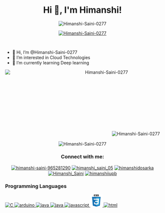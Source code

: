 <h1 align="center">Hi 👋, I'm Himanshi!</h1>

<p align="center"> <img src="https://komarev.com/ghpvc/?username=Himanshi-Saini-0277&label=Profile%20views&color=0e75b6&style=flat" alt="Himanshi-Saini-0277" /> </p>
<p align="center"> <a href="https://github.com/ryo-ma/github-profile-trophy"><img src="https://github-profile-trophy.vercel.app/?username=Himanshi-Saini-0277&theme=onedark" alt="Himanshi-Saini-0277" /></a> </p>
<p align="center"> <a href="https://twitter.com/" target="blank"><img src="https://img.shields.io/twitter/follow/?logo=twitter&style=for-the-badge" alt="" /></a> </p>




- 👋 Hi, I’m @Himanshi-Saini-0277
- 👀 I’m interested in Cloud Technologies
- 🌱 I’m currently learning Deep learning



<p align="right"><img src="https://github-readme-streak-stats.herokuapp.com/?user=Himanshi-Saini-0277&" alt="Himanshi-Saini-0277"  height="200" width="400"  align="left">&nbsp;<img  src="https://github-readme-stats.vercel.app/api?username=Himanshi-Saini-0277&show_icons=true&locale=en" height="200" width="400" alt="Himanshi-Saini-0277" >

<p align="center"><img align="center" src="https://github-readme-stats.vercel.app/api/top-langs?username=Himanshi-Saini-0277&show_icons=true&locale=en&layout=compact" alt="Himanshi-Saini-0277" /></p>


<h3 align="center">Connect with me:</h3>
<p align="center">
<a href="https://www.linkedin.com/in/himanshi-saini-965281290/" target="blank"><img align="center" src="https://raw.githubusercontent.com/rahuldkjain/github-profile-readme-generator/master/src/images/icons/Social/linked-in-alt.svg" alt="himanshi-saini-965281290" height="30" width="40" /></a>
<a href="https://instagram.com/himanshi_saini_05" target="blank"><img align="center" src="https://raw.githubusercontent.com/rahuldkjain/github-profile-readme-generator/master/src/images/icons/Social/instagram.svg" alt="himanshi_saini_05" height="30" width="40" /></a>
<a href="https://www.hackerrank.com/profile/himanshidosarka" target="blank"><img align="center" src="https://raw.githubusercontent.com/rahuldkjain/github-profile-readme-generator/master/src/images/icons/Social/hackerrank.svg" alt="himanshidosarka" height="30" width="40" /></a>
<a href="https://leetcode.com/u/Himanshi_Saini/" target="blank"><img align="center" src="https://raw.githubusercontent.com/rahuldkjain/github-profile-readme-generator/master/src/images/icons/Social/leet-code.svg" alt="Himanshi_Saini" height="30" width="40" /></a>
<a href="https://www.geeksforgeeks.org/user/himanshiiupb/" target="blank"><img align="center" src="https://raw.githubusercontent.com/rahuldkjain/github-profile-readme-generator/master/src/images/icons/Social/geeks-for-geeks.svg" alt="himanshiiupb" height="30" width="40" /></a>
</p>

<h3 align="left">Programming Languages</h3>
<p id="programming-languages" align="left">
  <a href="https://learn.microsoft.com/en-us/cpp/c-language/c-language-reference?view=msvc-170"> <img src="https://encrypted-tbn0.gstatic.com/images?q=tbn:ANd9GcRZsj6HKCr1_XKrpUxmUXezq2ER_2cp3eG2xd5RtHmNdw&s" alt="C" width="40" height="40"/> </a> 
  <a href="https://www.arduino.cc/"> <img src="https://github.com/marwin1991/profile-technology-icons/assets/136815194/a57a85ba-e2dd-4036-85b6-7e1532391627" alt="arduino" width="40" height="40"/> </a> 
  <a href="https://www.python.org/about/gettingstarted/"> <img src="https://www.dailyhostnews.com/wp-content/uploads/2018/07/Python-featured.jpg" alt="java" width="50" height="40"/> </a> 
  <a href="https://getbootstrap.com"> <img src="https://user-images.githubusercontent.com/25181517/117201156-9a724800-adec-11eb-9a9d-3cd0f67da4bc.png" alt="java" width="45" height="40"/> </a> 
  <a href="https://www.w3schools.com/cpp/"> <img src="https://logos-world.net/wp-content/uploads/2023/02/JavaScript-Symbol.png" alt="javascript" width="75" height="40"/> </a> 
  <a href="https://www.w3schools.com/css/"> <img src="https://raw.githubusercontent.com/devicons/devicon/master/icons/css3/css3-original-wordmark.svg" alt="css3" width="40" height="40"/> </a> 
  <a href="https://www.djangoproject.com/"> <img src="https://user-images.githubusercontent.com/25181517/192158954-f88b5814-d510-4564-b285-dff7d6400dad.png" alt="html" width="40" height="40"/> </a> 
</p>

<script>
  const links = document.querySelectorAll('#programming-languages a');
  links.forEach(link => {
    link.addEventListener('click', (event) => {
      event.preventDefault(); // Prevent default link behavior
      window.open(link.getAttribute('href'), '_blank', 'noopener,noreferrer'); // Open link in new tab
    });
  });
</script>


<!---
Himanshi-Saini-0277/Himanshi-Saini-0277 is a ✨ special ✨ repository because its `README.md` (this file) appears on your GitHub profile.
You can click the Preview link to take a look at your changes.
--->
